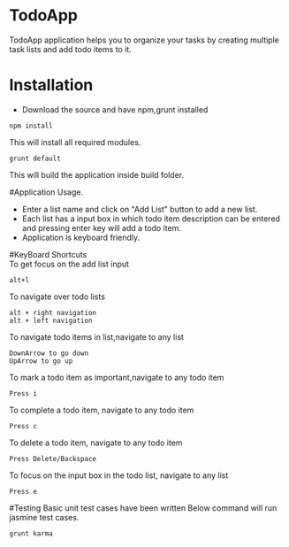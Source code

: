 # TodoApp
TodoApp application helps you to organize your tasks by creating multiple task lists and add todo items to it.
# Installation
- Download the source and have npm,grunt installed

```
npm install
```
This will install all required modules.
```
grunt default
```
This will build the application inside build folder.

#Application Usage.
- Enter a list name and click on "Add List" button to add a new list.
- Each list has a input box in which todo item description can be entered and pressing enter key will add a todo item.
- Application is keyboard friendly.

#KeyBoard Shortcuts     
To get focus on the add list input
```
alt+l
```
To navigate over todo lists
```
alt + right navigation
alt + left navigation
```
To navigate todo items in list,navigate to any list

```
DownArrow to go down
UpArrow to go up
```
To mark a todo item as important,navigate to any todo item
```
Press i
```
To complete a todo item, navigate to any todo item
```
Press c
```
To delete a todo item, navigate to any todo item
```
Press Delete/Backspace
```
To focus on the input box in the todo list, navigate to any list
```
Press e
```
#Testing
Basic unit test cases have been written
Below command will run jasmine test cases.
```
grunt karma
```
